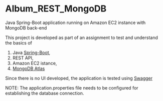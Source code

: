 # Album_REST_MongoDB
Java Spring-Boot application running on Amazon EC2 instance with MongoDB back-end

This project is developed as part of an assignment to test and understand the basics of

  1. Java [Spring-Boot](https://spring.io/projects/spring-boot),
  2. REST API, 
  3. Amazon EC2 istance,
  4. [MongoDB Atlas](https://www.mongodb.com/cloud/atlas)
  
Since there is no UI developed, the application is tested using [Swagger](https://swagger.io/)

NOTE: The application.properties file needs to be configured for establishing the database connection.
